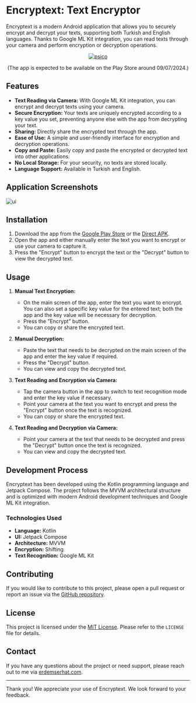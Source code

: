 
# Encryptext: Text Encryptor

Encryptext is a modern Android application that allows you to securely encrypt and decrypt your texts, supporting both Turkish and English languages. Thanks to Google ML Kit integration, you can read texts through your camera and perform encryption or decryption operations.

<div align="center">

[![psico](https://github.com/user-attachments/assets/701a02fc-2daa-4a81-b911-2009b0cd08a7)](https://play.google.com/store/apps/details?id=com.asteriatech.androidcryptex)

(The app is expected to be available on the Play Store around 09/07/2024.)

</div>

## Features

- **Text Reading via Camera:** With Google ML Kit integration, you can encrypt and decrypt texts using your camera.
- **Secure Encryption:** Your texts are uniquely encrypted according to a key value you set, preventing anyone else with the app from decrypting your text.
- **Sharing:** Directly share the encrypted text through the app.
- **Ease of Use:** A simple and user-friendly interface for encryption and decryption operations.
- **Copy and Paste:** Easily copy and paste the encrypted or decrypted text into other applications.
- **No Local Storage:** For your security, no texts are stored locally.
- **Language Support:** Available in Turkish and English.

## Application Screenshots

![ui](https://github.com/user-attachments/assets/73ba28bb-354d-4868-a3e6-19cb160e8933)

## Installation

1. Download the app from the [Google Play Store](https://play.google.com/store/apps/details?id=com.asteriatech.androidcryptex) or the [Direct APK](https://drive.google.com/file/d/1jn7Fz2jAHXPG7JlySVjEtEx3ZP9HB6SM/view?usp=drive_link).
2. Open the app and either manually enter the text you want to encrypt or use your camera to capture it.
3. Press the "Encrypt" button to encrypt the text or the "Decrypt" button to view the decrypted text.

## Usage

1. **Manual Text Encryption:**
   - On the main screen of the app, enter the text you want to encrypt. You can also set a specific key value for the entered text; both the app and the key value will be necessary for decryption.
   - Press the "Encrypt" button.
   - You can copy or share the encrypted text.

2. **Manual Decryption:**
   - Paste the text that needs to be decrypted on the main screen of the app and enter the key value if required.
   - Press the "Decrypt" button.
   - You can view and copy the decrypted text.

3. **Text Reading and Encryption via Camera:**
   - Tap the camera button in the app to switch to text recognition mode and enter the key value if necessary.
   - Point your camera at the text you want to encrypt and press the "Encrypt" button once the text is recognized.
   - You can copy or share the encrypted text.

4. **Text Reading and Decryption via Camera:**
   - Point your camera at the text that needs to be decrypted and press the "Decrypt" button once the text is recognized.
   - You can view and copy the decrypted text.

## Development Process

Encryptext has been developed using the Kotlin programming language and Jetpack Compose. The project follows the MVVM architectural structure and is optimized with modern Android development techniques and Google ML Kit integration.

### Technologies Used

- **Language:** Kotlin
- **UI:** Jetpack Compose
- **Architecture:** MVVM
- **Encryption:** Shifting
- **Text Recognition:** Google ML Kit

## Contributing

If you would like to contribute to this project, please open a pull request or report an issue via the [GitHub repository](#).

## License

This project is licensed under the [MIT License](LICENSE). Please refer to the `LICENSE` file for details.

## Contact

If you have any questions about the project or need support, please reach out to me via [erdemserhat.com](https://erdemserhat.com).

---

Thank you! We appreciate your use of Encryptext. We look forward to your feedback.
